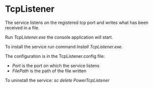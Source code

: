 # TcpListener

The service listens on the registered tcp port and writes what has been received in a file.

Run *TcpListener.exe* the console application will start.

To install the service run command *Install TcpListener.exe*.

The configuration is in the TcpListener.config file:
- *Port* is the port on which the service listens
- *FilePath* is the path of the file written


To uninstall the service: *sc delete PowerTcpListener*
